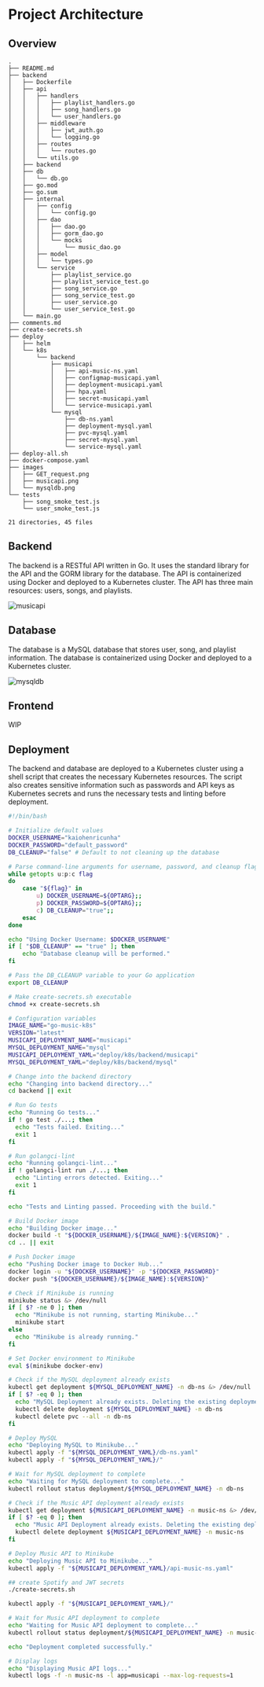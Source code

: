 # Project Architecture

## Overview

```plaintext
.
├── README.md
├── backend
│   ├── Dockerfile
│   ├── api
│   │   ├── handlers
│   │   │   ├── playlist_handlers.go
│   │   │   ├── song_handlers.go
│   │   │   └── user_handlers.go
│   │   ├── middleware
│   │   │   ├── jwt_auth.go
│   │   │   └── logging.go
│   │   ├── routes
│   │   │   └── routes.go
│   │   └── utils.go
│   ├── backend
│   ├── db
│   │   └── db.go
│   ├── go.mod
│   ├── go.sum
│   ├── internal
│   │   ├── config
│   │   │   └── config.go
│   │   ├── dao
│   │   │   ├── dao.go
│   │   │   ├── gorm_dao.go
│   │   │   └── mocks
│   │   │       └── music_dao.go
│   │   ├── model
│   │   │   └── types.go
│   │   └── service
│   │       ├── playlist_service.go
│   │       ├── playlist_service_test.go
│   │       ├── song_service.go
│   │       ├── song_service_test.go
│   │       ├── user_service.go
│   │       └── user_service_test.go
│   └── main.go
├── comments.md
├── create-secrets.sh
├── deploy
│   ├── helm
│   └── k8s
│       └── backend
│           ├── musicapi
│           │   ├── api-music-ns.yaml
│           │   ├── configmap-musicapi.yaml
│           │   ├── deployment-musicapi.yaml
│           │   ├── hpa.yaml
│           │   ├── secret-musicapi.yaml
│           │   └── service-musicapi.yaml
│           └── mysql
│               ├── db-ns.yaml
│               ├── deployment-mysql.yaml
│               ├── pvc-mysql.yaml
│               ├── secret-mysql.yaml
│               └── service-mysql.yaml
├── deploy-all.sh
├── docker-compose.yaml
├── images
│   ├── GET_request.png
│   ├── musicapi.png
│   └── mysqldb.png
└── tests
    ├── song_smoke_test.js
    └── user_smoke_test.js

21 directories, 45 files
```

## Backend

The backend is a RESTful API written in Go. It uses the standard library for the API and the GORM library for the database. The API is containerized using Docker and deployed to a Kubernetes cluster. The API has three main resources: users, songs, and playlists.

![musicapi](images/musicapi.png)

## Database

The database is a MySQL database that stores user, song, and playlist information. The database is containerized using Docker and deployed to a Kubernetes cluster.

![mysqldb](images/mysqldb.png)

## Frontend

WIP

## Deployment

The backend and database are deployed to a Kubernetes cluster using a shell script that creates the necessary Kubernetes resources. The script also creates sensitive information such as passwords and API keys as Kubernetes secrets and runs the necessary tests and linting before deployment.

```sh
#!/bin/bash

# Initialize default values
DOCKER_USERNAME="kaiohenricunha"
DOCKER_PASSWORD="default_password"
DB_CLEANUP="false" # Default to not cleaning up the database

# Parse command-line arguments for username, password, and cleanup flag
while getopts u:p:c flag
do
    case "${flag}" in
        u) DOCKER_USERNAME=${OPTARG};;
        p) DOCKER_PASSWORD=${OPTARG};;
        c) DB_CLEANUP="true";;
    esac
done

echo "Using Docker Username: $DOCKER_USERNAME"
if [ "$DB_CLEANUP" == "true" ]; then
    echo "Database cleanup will be performed."
fi

# Pass the DB_CLEANUP variable to your Go application
export DB_CLEANUP

# Make create-secrets.sh executable
chmod +x create-secrets.sh

# Configuration variables
IMAGE_NAME="go-music-k8s"
VERSION="latest"
MUSICAPI_DEPLOYMENT_NAME="musicapi"
MYSQL_DEPLOYMENT_NAME="mysql"
MUSICAPI_DEPLOYMENT_YAML="deploy/k8s/backend/musicapi"
MYSQL_DEPLOYMENT_YAML="deploy/k8s/backend/mysql"

# Change into the backend directory
echo "Changing into backend directory..."
cd backend || exit

# Run Go tests
echo "Running Go tests..."
if ! go test ./...; then
  echo "Tests failed. Exiting..."
  exit 1
fi

# Run golangci-lint
echo "Running golangci-lint..."
if ! golangci-lint run ./...; then
  echo "Linting errors detected. Exiting..."
  exit 1
fi

echo "Tests and Linting passed. Proceeding with the build."

# Build Docker image
echo "Building Docker image..."
docker build -t "${DOCKER_USERNAME}/${IMAGE_NAME}:${VERSION}" .
cd .. || exit

# Push Docker image
echo "Pushing Docker image to Docker Hub..."
docker login -u "${DOCKER_USERNAME}" -p "${DOCKER_PASSWORD}"
docker push "${DOCKER_USERNAME}/${IMAGE_NAME}:${VERSION}"

# Check if Minikube is running
minikube status &> /dev/null
if [ $? -ne 0 ]; then
  echo "Minikube is not running, starting Minikube..."
  minikube start
else
  echo "Minikube is already running."
fi

# Set Docker environment to Minikube
eval $(minikube docker-env)

# Check if the MySQL deployment already exists
kubectl get deployment ${MYSQL_DEPLOYMENT_NAME} -n db-ns &> /dev/null
if [ $? -eq 0 ]; then
  echo "MySQL Deployment already exists. Deleting the existing deployment..."
  kubectl delete deployment ${MYSQL_DEPLOYMENT_NAME} -n db-ns
  kubectl delete pvc --all -n db-ns
fi

# Deploy MySQL
echo "Deploying MySQL to Minikube..."
kubectl apply -f "${MYSQL_DEPLOYMENT_YAML}/db-ns.yaml"
kubectl apply -f "${MYSQL_DEPLOYMENT_YAML}/"

# Wait for MySQL deployment to complete
echo "Waiting for MySQL deployment to complete..."
kubectl rollout status deployment/${MYSQL_DEPLOYMENT_NAME} -n db-ns

# Check if the Music API deployment already exists
kubectl get deployment ${MUSICAPI_DEPLOYMENT_NAME} -n music-ns &> /dev/null
if [ $? -eq 0 ]; then
  echo "Music API Deployment already exists. Deleting the existing deployment..."
  kubectl delete deployment ${MUSICAPI_DEPLOYMENT_NAME} -n music-ns
fi

# Deploy Music API to Minikube
echo "Deploying Music API to Minikube..."
kubectl apply -f "${MUSICAPI_DEPLOYMENT_YAML}/api-music-ns.yaml"

## create Spotify and JWT secrets
./create-secrets.sh

kubectl apply -f "${MUSICAPI_DEPLOYMENT_YAML}/"

# Wait for Music API deployment to complete
echo "Waiting for Music API deployment to complete..."
kubectl rollout status deployment/${MUSICAPI_DEPLOYMENT_NAME} -n music-ns

echo "Deployment completed successfully."

# Display logs
echo "Displaying Music API logs..."
kubectl logs -f -n music-ns -l app=musicapi --max-log-requests=1
```
